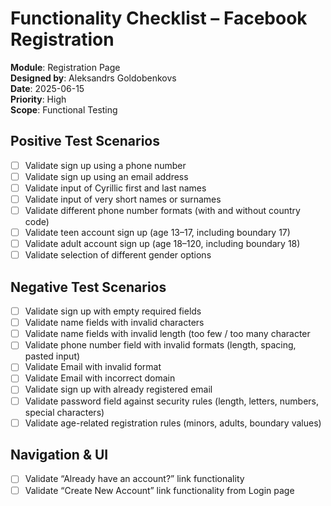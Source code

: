 # Functionality Checklist – Facebook Registration

**Module**: Registration Page  
**Designed by**: Aleksandrs Goldobenkovs  
**Date**: 2025-06-15  
**Priority**: High  
**Scope**: Functional Testing

##  Positive Test Scenarios
- [ ] Validate sign up using a phone number  
- [ ] Validate sign up using an email address  
- [ ] Validate input of Cyrillic first and last names  
- [ ] Validate input of very short names or surnames  
- [ ] Validate different phone number formats (with and without country code)  
- [ ] Validate teen account sign up (age 13–17, including boundary 17)  
- [ ] Validate adult account sign up (age 18–120, including boundary 18)  
- [ ] Validate selection of different gender options  

##  Negative Test Scenarios
- [ ] Validate sign up with empty required fields  
- [ ] Validate name fields with invalid characters  
- [ ] Validate name fields with invalid length (too few / too many character
- [ ] Validate phone number field with invalid formats (length, spacing, pasted input)  
- [ ] Validate Email with invalid format  
- [ ] Validate Email with incorrect domain  
- [ ] Validate sign up with already registered email  
- [ ] Validate password field against security rules (length, letters, numbers, special characters)  
- [ ] Validate age-related registration rules (minors, adults, boundary values)  

##  Navigation & UI
- [ ] Validate “Already have an account?” link functionality  
- [ ] Validate “Create New Account” link functionality from Login page  
